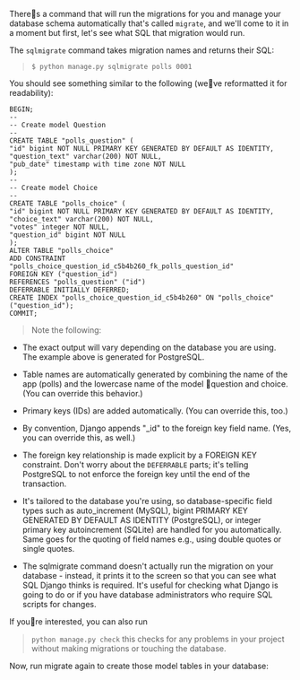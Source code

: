 There􀁮s a command that will run the migrations for you and manage your database
schema automatically that's called `migrate`, and we'll come to it in a moment
but first, let's see what SQL that migration would run.

The `sqlmigrate` command takes migration names and returns their SQL:

> `$ python manage.py sqlmigrate polls 0001`

You should see something similar to the following (we􀁮ve reformatted it for
readability):

```
BEGIN;
--
-- Create model Question
--
CREATE TABLE "polls_question" (
"id" bigint NOT NULL PRIMARY KEY GENERATED BY DEFAULT AS IDENTITY,
"question_text" varchar(200) NOT NULL,
"pub_date" timestamp with time zone NOT NULL
);
--
-- Create model Choice
--
CREATE TABLE "polls_choice" (
"id" bigint NOT NULL PRIMARY KEY GENERATED BY DEFAULT AS IDENTITY,
"choice_text" varchar(200) NOT NULL,
"votes" integer NOT NULL,
"question_id" bigint NOT NULL
);
ALTER TABLE "polls_choice"
ADD CONSTRAINT "polls_choice_question_id_c5b4b260_fk_polls_question_id"
FOREIGN KEY ("question_id")
REFERENCES "polls_question" ("id")
DEFERRABLE INITIALLY DEFERRED;
CREATE INDEX "polls_choice_question_id_c5b4b260" ON "polls_choice" ("question_id");
COMMIT;
```

> Note the following:

- The exact output will vary depending on the database you are using. The
  example above is generated for PostgreSQL.

- Table names are automatically generated by combining the name of the app
  (polls) and the lowercase name of the model 􂚶question and choice. (You can
  override this behavior.)

- Primary keys (IDs) are added automatically. (You can override this, too.)
- By convention, Django appends "\_id" to the foreign key field name. (Yes, you
  can override this, as well.)
- The foreign key relationship is made explicit by a FOREIGN KEY constraint.
  Don't worry about the `DEFERRABLE` parts; it's telling PostgreSQL to not
  enforce the foreign key until the end of the transaction.

- It's tailored to the database you're using, so database-specific field types
  such as auto_increment (MySQL), bigint PRIMARY KEY GENERATED BY DEFAULT AS
  IDENTITY (PostgreSQL), or integer primary key autoincrement (SQLite) are
  handled for you automatically. Same goes for the quoting of field names e.g.,
  using double quotes or single quotes.
- The sqlmigrate command doesn't actually run the migration on your database -
  instead, it prints it to the screen so that you can see what SQL Django thinks
  is required. It's useful for checking what Django is going to do or if you
  have database administrators who require SQL scripts for changes.

If you􀁮re interested, you can also run

> `python manage.py check` this checks for any problems in your project without
> making migrations or touching the database.

Now, run migrate again to create those model tables in your database:
